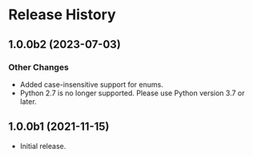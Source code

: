 # Release History

## 1.0.0b2 (2023-07-03)

### Other Changes

- Added case-insensitive support for enums.
- Python 2.7 is no longer supported. Please use Python version 3.7 or later.

## 1.0.0b1 (2021-11-15)

- Initial release.
